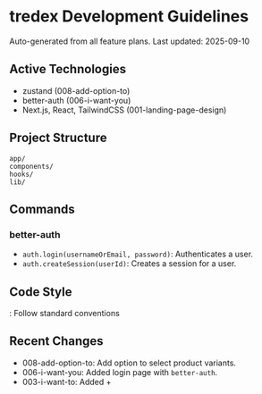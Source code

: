 # tredex Development Guidelines

Auto-generated from all feature plans. Last updated: 2025-09-10

## Active Technologies
- zustand (008-add-option-to)
- better-auth (006-i-want-you)
- Next.js, React, TailwindCSS (001-landing-page-design)

## Project Structure
```
app/
components/
hooks/
lib/
```

## Commands

### better-auth

- `auth.login(usernameOrEmail, password)`: Authenticates a user.
- `auth.createSession(userId)`: Creates a session for a user.

## Code Style
: Follow standard conventions

## Recent Changes
- 008-add-option-to: Add option to select product variants.
- 006-i-want-you: Added login page with `better-auth`.
- 003-i-want-to: Added  + 

<!-- MANUAL ADDITIONS START -->
<!-- MANUAL ADDITIONS END -->